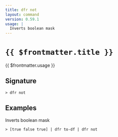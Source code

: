 ```yaml
---
title: dfr not
layout: command
version: 0.59.1
usage: |
  Inverts boolean mask
---
```


# `{{ $frontmatter.title }}`

<div style='white-space: pre-wrap;'>{{ $frontmatter.usage }}</div>

## Signature

`> dfr not `

## Examples

Inverts boolean mask

```shell
> [true false true] | dfr to-df | dfr not
```
